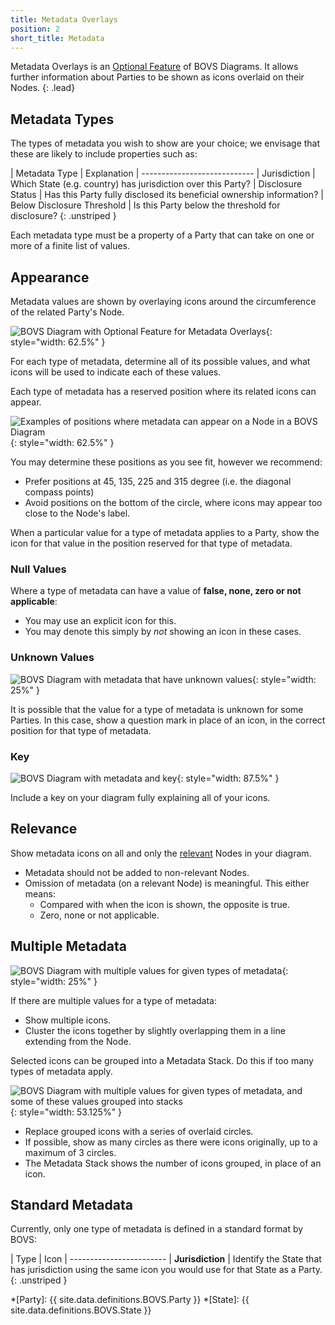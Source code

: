 ```yaml
---
title: Metadata Overlays
position: 2
short_title: Metadata
---
```


Metadata Overlays is an [Optional Feature](/visualisation/optional/) of BOVS Diagrams. It allows further information about Parties to be shown as icons overlaid on their Nodes.
{: .lead}


## Metadata Types

The types of metadata you wish to show are your choice; we envisage that these are likely to include properties such as:

| Metadata Type              | Explanation
| ----------------------------
| Jurisdiction               | Which State (e.g. country) has jurisdiction over this Party?
| Disclosure Status          | Has this Party fully disclosed its beneficial ownership information?
| Below Disclosure Threshold | Is this Party below the threshold for disclosure?
{: .unstriped }

Each metadata type must be a property of a Party that can take on one or more of a finite list of values.


## Appearance

Metadata values are shown by overlaying icons around the circumference of the related Party's Node.

![BOVS Diagram with Optional Feature for Metadata Overlays](/visualisation/diagrams/bovs-optional-metadata.png){: style="width: 62.5%" }

For each type of metadata, determine all of its possible values, and what icons will be used to indicate each of these values.

Each type of metadata has a reserved position where its related icons can appear.

![Examples of positions where metadata can appear on a Node in a BOVS Diagram](/visualisation/diagrams/bovs-optional-metadata-positions.png){: style="width: 62.5%" }

You may determine these positions as you see fit, however we recommend:

* Prefer positions at 45, 135, 225 and 315 degree (i.e. the diagonal compass points)
* Avoid positions on the bottom of the circle, where icons may appear too close to the Node's label.

When a particular value for a type of metadata applies to a Party, show the icon for that value in the position reserved for that type of metadata.

### Null Values

Where a type of metadata can have a value of **false, none, zero or not applicable**:

* You may use an explicit icon for this.
* You may denote this simply by *not* showing an icon in these cases.

### Unknown Values

![BOVS Diagram with metadata that have unknown values](/visualisation/diagrams/bovs-optional-metadata-unknowns.png){: style="width: 25%" }

It is possible that the value for a type of metadata is unknown for some Parties. In this case, show a question mark in place of an icon, in the correct position for that type of metadata.

### Key

![BOVS Diagram with metadata and key](/visualisation/diagrams/bovs-optional-metadata-key.png){: style="width: 87.5%" }

Include a key on your diagram fully explaining all of your icons.


## Relevance

Show metadata icons on all and only the [relevant](/visualisation/core/relevance) Nodes in your diagram.

* Metadata should not be added to non-relevant Nodes.
* Omission of metadata (on a relevant Node) is meaningful. This either means:
  * Compared with when the icon is shown, the opposite is true.
  * Zero, none or not applicable.


## Multiple Metadata

![BOVS Diagram with multiple values for given types of metadata](/visualisation/diagrams/bovs-optional-metadata-multiple.png){: style="width: 25%" }

If there are multiple values for a type of metadata:

* Show multiple icons.
* Cluster the icons together by slightly overlapping them in a line extending from the Node.

Selected icons can be grouped into a Metadata Stack. Do this if too many types of metadata apply.

![BOVS Diagram with multiple values for given types of metadata, and some of these values grouped into stacks](/visualisation/diagrams/bovs-optional-metadata-stacks.png){: style="width: 53.125%" }

* Replace grouped icons with a series of overlaid circles.
* If possible, show as many circles as there were icons originally, up to a maximum of 3 circles.
* The Metadata Stack shows the number of icons grouped, in place of an icon.


## Standard Metadata

Currently, only one type of metadata is defined in a standard format by BOVS:

| Type                   | Icon
| ------------------------
| **Jurisdiction**       | Identify the State that has jurisdiction using the same icon you would use for that State as a Party.
{: .unstriped }


*[Party]: {{ site.data.definitions.BOVS.Party }}
*[State]: {{ site.data.definitions.BOVS.State }}